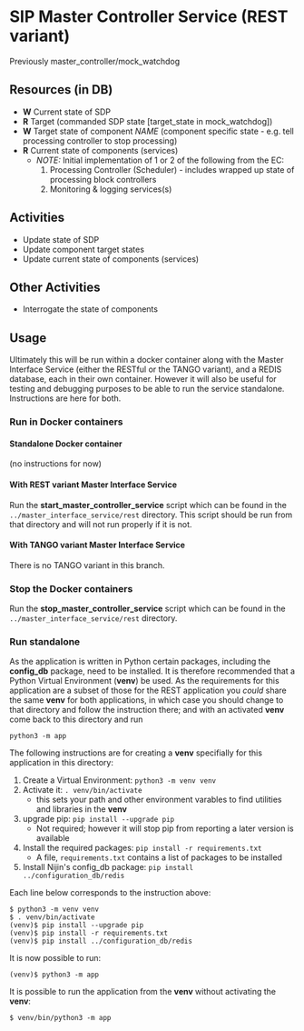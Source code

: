 # SIP Master Controller Service (REST variant)

Previously master\_controller/mock\_watchdog

## Resources (in DB)
* __W__ Current state of SDP
* __R__ Target (commanded SDP state [target_state in mock\_watchdog])
* __W__ Target state of component *NAME* (component specific
state - e.g. tell processing controller to stop processing)
* __R__ Current state of components (services)
    * _NOTE:_ Initial implementation of 1 or 2 of the following from the EC:
        1. Processing Controller (Scheduler) - includes wrapped up state of processing block controllers
        1. Monitoring & logging services(s)

## Activities
* Update state of SDP
* Update component target states
* Update current state of components (services)

## Other Activities
* Interrogate the state of components

## Usage
Ultimately this will be run within a docker container along with the
Master Interface Service (either the RESTful or the TANGO variant),
and a REDIS database,
each in their own container.
However it will also be useful for testing and debugging purposes to be 
able to run
the service standalone. Instructions are here for both.

### Run in Docker containers

#### Standalone Docker container
(no instructions for now)

#### With REST variant Master Interface Service
Run the __start_master_controller_service__ script which can be found
in the ``../master_interface_service/rest`` directory.
This script should be run from that directory and will not run properly
if it is not.

#### With TANGO variant Master Interface Service
There is no TANGO variant in this branch.

### Stop the Docker containers
Run the __stop_master_controller_service__ script which can be found
in the ``../master_interface_service/rest`` directory.

### Run standalone
As the application is written in Python certain packages, including the 
__config_db__ package, need to be installed. 
It is therefore recommended that a Python Virtual Environment (__venv__)
be used.
As the requirements for this application are a subset of those for the
REST application you _could_ share the same __venv__ for both 
applications, in which case you should change to that directory and follow 
the instruction there; and with an activated __venv__ come back
to this directory and run
```
python3 -m app
```
The following instructions are for creating a __venv__ specifially
for this application in this directory:

1. Create a Virtual Environment: `python3 -m venv venv`
2. Activate it: `. venv/bin/activate`
   * this sets your path and other environment varables to find 
   utilities and libraries in the __venv__
3. upgrade pip: `pip install --upgrade pip`
   * Not required; however it will stop pip from reporting a later version 
   is available
4. Install the required packages: `pip install -r requirements.txt`
   * A file, `requirements.txt` contains a list of packages to be installed
5. Install Nijin's config_db package: `pip install ../configuration_db/redis`

Each line below corresponds to the instruction above:
```
$ python3 -m venv venv
$ . venv/bin/activate
(venv)$ pip install --upgrade pip
(venv)$ pip install -r requirements.txt
(venv)$ pip install ../configuration_db/redis
```
It is now possible to run:
```
(venv)$ python3 -m app
```
It is possible to run the application from the __venv__ without activating
the __venv__:
```
$ venv/bin/python3 -m app
```
